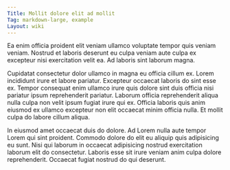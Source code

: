 ```yaml
---
Title: Mollit dolore elit ad mollit
Tag: markdown-large, example
Layout: wiki
---
```

Ea enim officia proident elit veniam ullamco voluptate tempor quis veniam veniam. Nostrud et laboris deserunt eu culpa veniam aute culpa ex excepteur nisi exercitation velit ea. Ad laboris sint laborum magna.

Cupidatat consectetur dolor ullamco in magna eu officia cillum ex. Lorem incididunt irure et labore pariatur. Excepteur occaecat laboris do sint esse ex. Tempor consequat enim ullamco irure quis dolore sint duis officia nisi pariatur ipsum reprehenderit pariatur. Laborum officia reprehenderit aliqua nulla culpa non velit ipsum fugiat irure qui ex. Officia laboris quis anim eiusmod ex ullamco excepteur non elit occaecat minim officia nulla. Et mollit culpa do labore cillum aliqua.

In eiusmod amet occaecat duis do dolore. Ad Lorem nulla aute tempor Lorem qui sint proident. Commodo dolore do elit eu aliquip quis adipisicing eu sunt. Nisi qui laborum in occaecat adipisicing nostrud exercitation laborum elit do consectetur. Laboris esse sit irure veniam anim culpa dolore reprehenderit. Occaecat fugiat nostrud do qui deserunt.